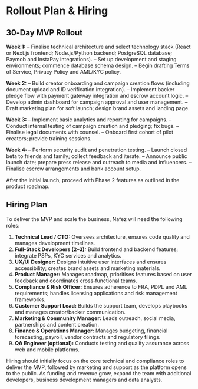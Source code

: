 # Rollout Plan & Hiring

## 30‑Day MVP Rollout

**Week 1:**
– Finalise technical architecture and select technology stack (React or Next.js frontend; Node.js/Python backend; PostgreSQL database; Paymob and InstaPay integrations).
– Set up development and staging environments; commence database schema design.
– Begin drafting Terms of Service, Privacy Policy and AML/KYC policy.

**Week 2:**
– Build creator onboarding and campaign creation flows (including document upload and ID verification integration).
– Implement backer pledge flow with payment gateway integration and escrow account logic.
– Develop admin dashboard for campaign approval and user management.
– Draft marketing plan for soft launch; design brand assets and landing page.

**Week 3:**
– Implement basic analytics and reporting for campaigns.
– Conduct internal testing of campaign creation and pledging; fix bugs.
– Finalise legal documents with counsel.
– Onboard first cohort of pilot creators; provide training sessions.

**Week 4:**
– Perform security audit and penetration testing.
– Launch closed beta to friends and family; collect feedback and iterate.
– Announce public launch date; prepare press release and outreach to media and influencers.
– Finalise escrow arrangements and bank account setup.

After the initial launch, proceed with Phase 2 features as outlined in the product roadmap.

## Hiring Plan

To deliver the MVP and scale the business, Nafez will need the following roles:

1. **Technical Lead / CTO:** Oversees architecture, ensures code quality and manages development timelines.
2. **Full‑Stack Developers (2–3):** Build frontend and backend features; integrate PSPs, KYC services and analytics.
3. **UX/UI Designer:** Designs intuitive user interfaces and ensures accessibility; creates brand assets and marketing materials.
4. **Product Manager:** Manages roadmap, prioritises features based on user feedback and coordinates cross‑functional teams.
5. **Compliance & Risk Officer:** Ensures adherence to FRA, PDPL and AML requirements; handles licensing applications and risk management frameworks.
6. **Customer Support Lead:** Builds the support team, develops playbooks and manages creator/backer communication.
7. **Marketing & Community Manager:** Leads outreach, social media, partnerships and content creation.
8. **Finance & Operations Manager:** Manages budgeting, financial forecasting, payroll, vendor contracts and regulatory filings.
9. **QA Engineer (optional):** Conducts testing and quality assurance across web and mobile platforms.

Hiring should initially focus on the core technical and compliance roles to deliver the MVP, followed by marketing and support as the platform opens to the public.  As funding and revenue grow, expand the team with additional developers, business development managers and data analysts.
